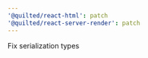 ```yaml
---
'@quilted/react-html': patch
'@quilted/react-server-render': patch
---
```


Fix serialization types
